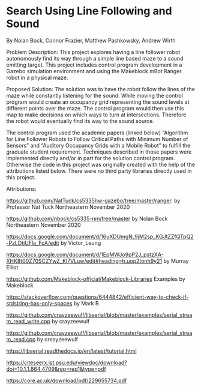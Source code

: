 # Search Using Line Following and Sound

By Nolan Bock, Connor Frazier, Matthew Pashkowsky, Andrew Wirth


Problem Description:
	This project explores having a line follower robot autonomously find its way through a simple line based maze to a sound emitting target. This project includes control program development in a Gazebo simulation environment and using the Makeblock mBot Ranger robot in a physical maze.

Proposed Solution:
  The solution was to have the robot follow the lines of the maze while constantly listening for the sound. While moving the control program would create an occupancy grid representing the sound levels at different points over the maze. The control program would then use this map to make decisions on which ways to turn at intersections. Therefore the robot would eventually find its way to the sound source.

  The control program used the academic papers (linked below) “Algorithm for Line Follower Robots to Follow Critical Paths with Minimum Number of Sensors” and “Auditory Occupancy Grids with a Mobile Robot” to fulfill the graduate student requirement. Techniques described in those papers were implemented directly and/or in part for the solution control program. Otherwise the code in this project was originally created with the help of the attributions listed below. There were no third party libraries directly used in this project.



Attributions:

https://github.com/NatTuck/cs5335hw-gazebo/tree/master/ranger. by Professor Nat Tuck Northeastern November 2020

 https://github.com/nbock/cs5335-nm/tree/master by Nolan Bock Northeastern November 2020

 https://docs.google.com/document/d/16uXDUmgN_9jM2sp_KGJtZZfQTpQ2-PzLDtjUFla_FcA/edit by Victor_Leung

 https://docs.google.com/document/d/1EpMWJo9pP2J_pstzXA-XHK8t00Z70SCZYwZ_Kl7VLuw/edit#heading=h.uop2tonh9y21 by Murray Elliot

 https://github.com/Makeblock-official/Makeblock-Libraries Examples by Makeblock

 https://stackoverflow.com/questions/6444842/efficient-way-to-check-if-stdstring-has-only-spaces by Mark B

 https://github.com/crayzeewulf/libserial/blob/master/examples/serial_stream_read_write.cpp by crayzeewulf

 https://github.com/crayzeewulf/libserial/blob/master/examples/serial_stream_read.cpp by creayzeewulf

 https://libserial.readthedocs.io/en/latest/tutorial.html

 https://citeseerx.ist.psu.edu/viewdoc/download?doi=10.1.1.864.4709&rep=rep1&type=pdf

 https://core.ac.uk/download/pdf/229655734.pdf
